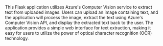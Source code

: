 This Flask application utilizes Azure's Computer Vision service to extract text from uploaded images. Users can upload an image containing text, and the application will process the image, extract the text using Azure's Computer Vision API, and display the extracted text back to the user. The application provides a simple web interface for text extraction, making it easy for users to utilize the power of optical character recognition (OCR) technology.